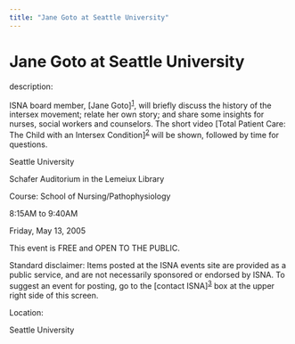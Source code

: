 ```yaml
---
title: "Jane Goto at Seattle University"
---
```


# Jane Goto at Seattle University

<p>description:  </p>



<p><span class="caps">ISNA</span> board member, [Jane Goto]<sup class="footnote" id="fnrev17637754025d8a20ae3f660-1"><a href="#fn17637754025d8a20ae3f660-1">1</a></sup>, will briefly discuss the history of the intersex movement; relate her own story; and share some insights for nurses, social workers and counselors. The short video [Total Patient Care: The Child with an Intersex Condition]<sup class="footnote" id="fnrev17637754025d8a20ae3f660-2"><a href="#fn17637754025d8a20ae3f660-2">2</a></sup> will be shown, followed by time for questions.</p>





<p>Seattle University  </p>

<p>Schafer Auditorium in the Lemeiux Library  </p>

<p>Course: School of Nursing/Pathophysiology  </p>

<p>8:15AM to 9:40AM  </p>

<p>Friday, May 13, 2005  </p>

<p>This event is <span class="caps">FREE</span> and <span class="caps">OPEN</span> TO <span class="caps">THE</span> <span class="caps">PUBLIC</span>.</p>





<p>Standard disclaimer: Items posted at the <span class="caps">ISNA</span> events site are provided as a public service, and are not necessarily sponsored or endorsed by <span class="caps">ISNA</span>. To suggest an event for posting, go to the [contact <span class="caps">ISNA</span>]<sup class="footnote" id="fnrev17637754025d8a20ae3f660-3"><a href="#fn17637754025d8a20ae3f660-3">3</a></sup> box at the upper right side of this screen.</p>








<p>Location:  </p>

<p>Seattle University</p>

 [1]: /about/goto
 [2]: /videos/total_patient_care
 [3]: /about/contact